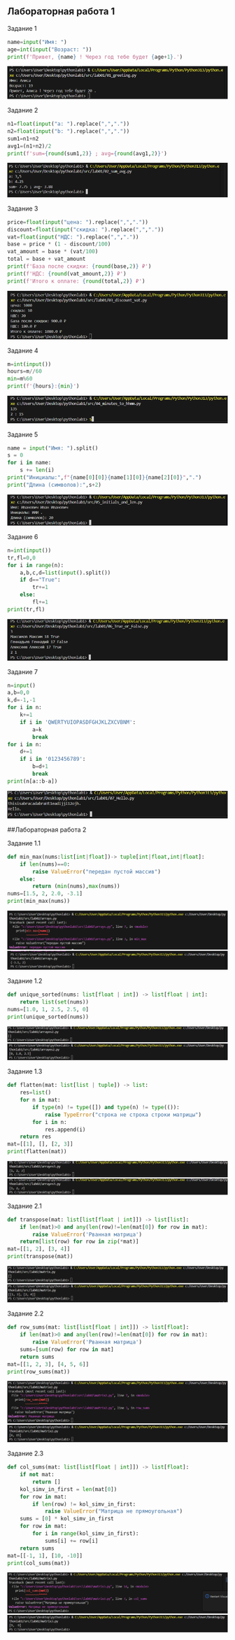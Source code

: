 ## Лaбораторная работа 1

Задание 1
```python
name=input("Имя: ")
age=int(input("Возраст: "))
print(f'Привет, {name} ! Через год тебе будет {age+1}.')
```
![скриншот 1](/images/lab01/01_greeting.png)


Задание 2
```python
n1=float(input("a: ").replace(",","."))
n2=float(input("b: ").replace(",","."))
sum1=n1+n2
avg1=(n1+n2)/2
print(f'sum={round(sum1,2)} ; avg={round(avg1,2)}')
```
![скриншот 2](/images/lab01/02_sum_avg.png)


Задание 3 
```python
price=float(input("цена: ").replace(",","."))
discount=float(input("скидка: ").replace(",","."))
vat=float(input("НДС: ").replace(",","."))
base = price * (1 - discount/100)
vat_amount = base * (vat/100)
total = base + vat_amount
print(f'База после скидки: {round(base,2)} ₽')
print(f'НДС: {round(vat_amount,2)} ₽')
print(f'Итого к оплате: {round(total,2)} ₽')
```
![скриншот 3](/images/lab01/03_disciunt_vat.png)


Задание 4
```python
m=int(input())
hours=m//60
min=m%60
print(f'{hours}:{min}')
```
![скриншот 4](/images/lab01/04_minutes_to_hhmm.png)


Задание 5
```python
name = input("Имя: ").split()
s = 0
for i in name:
    s += len(i)
print("Инициалы:",f"{name[0][0]}{name[1][0]}{name[2][0]}",".") 
print("Длина (символов):",s+2)
```
![скриншот 5](/images/lab01/05_initials_and_len.png)


Задание 6
```python
n=int(input())
tr,fl=0,0
for i in range(n):
    a,b,c,d=list(input().split())
    if d=="True":
        tr+=1
    else:
        fl+=1
print(tr,fl)
```
![скриншот 6](/images/lab01/06_True_or_False.png)


Задание 7
```python
n=input()
a,b=0,0
k,d=-1,-1
for i in n:
    k+=1
    if i in 'QWERTYUIOPASDFGHJKLZXCVBNM':
        a=k
        break
for i in n:
    d+=1
    if i in '0123456789':
        b=d+1
        break
print(n[a::b-a])
```
![скриншот 7](/images/lab01/07_Hello.png)


##Лабораторная работа 2

Задание 1.1
```python
def min_max(nums:list[int|float])-> tuple[int|float,int|float]:
    if len(nums)==0:
        raise ValueError("передан пустой массив")
    else:
        return (min(nums),max(nums))
nums=[1.5, 2, 2.0, -3.1]
print(min_max(nums))
```
![скриншот 8](/images/lab02/arrays.png)
![скриншот 9](/images/lab02/arrays1.png)


Задание 1.2
```python
def unique_sorted(nums: list[float | int]) -> list[float | int]:
    return list(set(nums))
nums=[1.0, 1, 2.5, 2.5, 0]
print(unique_sorted(nums))
```
![скриншот 10](/images/lab02/arrays2.1.png)
![скриншот 11](/images/lab02/arrays2.2.png)


Задание 1.3
```python
def flatten(mat: list[list | tuple]) -> list:
    res=list()
    for n in mat:
        if type(n) != type([]) and type(n) != type(()):
            raise TypeError("строка не строка строки матрицы")
        for i in n:
            res.append(i)
    return res
mat=[[1], [], [2, 3]]
print(flatten(mat))
```
![скриншот 12](/images/lab02/arrays3.2.png)
![скриншот 13](/images/lab02/arrays3.2.png)


Задание 2.1
```python
def transpose(mat: list[list[float | int]]) -> list[list]:
    if len(mat)>0 and any(len(row)!=len(mat[0]) for row in mat):
        raise ValueError('Рванная матрица')
    return[list(row) for row in zip(*mat)]
mat=[[1, 2], [3, 4]]
print(transpose(mat))
```
![скриншот 14](/images/lab02/matrix.png)
![скриншот 15](/images/lab02/matrix1.png)


Задание 2.2
```python
def row_sums(mat: list[list[float | int]]) -> list[float]:
    if len(mat)>0 and any(len(row)!=len(mat[0]) for row in mat):
        raise ValueError('Рванная матрица')
    sums=[sum(row) for row in mat]
    return sums 
mat=[[1, 2, 3], [4, 5, 6]]
print(row_sums(mat))
```
![скриншот 16](/images/lab02/matrix2.1.png)
![скриншот 17](/images/lab02/matrix2.2.png)


Задание 2.3
```python
def col_sums(mat: list[list[float | int]]) -> list[float]:
    if not mat:
        return []
    kol_simv_in_first = len(mat[0])
    for row in mat:
        if len(row) != kol_simv_in_first:
            raise ValueError("Матрица не прямоугольная")
    sums = [0] * kol_simv_in_first
    for row in mat:
        for i in range(kol_simv_in_first):
            sums[i] += row[i]
    return sums
mat=[[-1, 1], [10, -10]]
print(col_sums(mat))
```
![скриншот 18](/images/lab02/matrix3.1.png)
![скриншот 19](/images/lab02/matrix3.2.png)